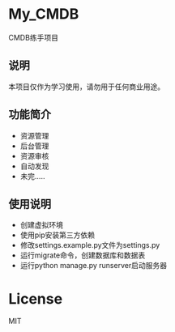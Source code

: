 # My_CMDB
CMDB练手项目
## 说明
本项目仅作为学习使用，请勿用于任何商业用途。
## 功能简介
 * 资源管理
 * 后台管理
 * 资源审核
 * 自动发现
 * 未完.....
## 使用说明
* 创建虚拟环境
* 使用pip安装第三方依赖
* 修改settings.example.py文件为settings.py
* 运行migrate命令，创建数据库和数据表
* 运行python manage.py runserver启动服务器
# License
MIT


